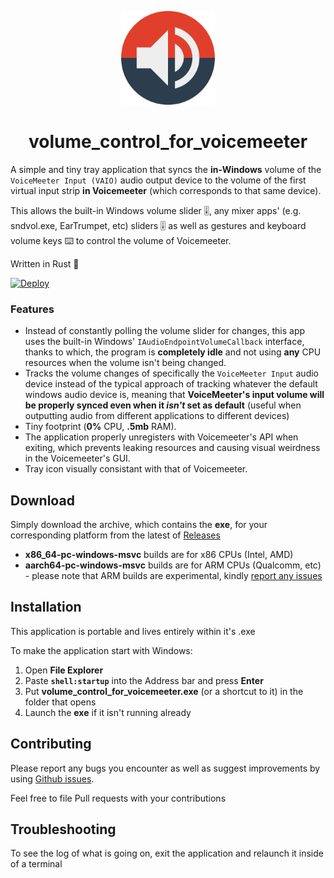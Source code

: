 <p align="center">
    <img width="150" 
        src="media/icon.svg" 
        alt="logo">
</p>

<h1 align="center">volume_control_for_voicemeeter</h1>

A simple and tiny tray application that syncs the **in-Windows** volume of the `VoiceMeeter Input (VAIO)` audio output device to the volume of the first virtual input strip **in Voicemeeter** (which corresponds to that same device).

This allows the built-in Windows volume slider 🎚️, any mixer apps' (e.g. sndvol.exe, EarTrumpet, etc) sliders 🎚️ as well as gestures and keyboard volume keys ⌨️ to control the volume of Voicemeeter.

Written in Rust  🦀

[![Deploy](https://github.com/not-holar/volume_control_for_voicemeeter/actions/workflows/rust.yml/badge.svg)](https://github.com/not-holar/volume_control_for_voicemeeter/actions/workflows/rust.yml)

### Features

* Instead of constantly polling the volume slider for changes, this app uses the built-in Windows' `IAudioEndpointVolumeCallback` interface, thanks to which, the program is **completely idle** and not using **any** CPU resources when the volume isn't being changed.
* Tracks the volume changes of specifically the `VoiceMeeter Input` audio device instead of the typical approach of tracking whatever the default windows audio device is, meaning that **VoiceMeeter's input volume will be properly synced even when it *isn't* set as default** (useful when outputting audio from different applications to different devices)
* Tiny footprint (**0%** CPU, **.5mb** RAM).
* The application properly unregisters with Voicemeeter's API when exiting, which prevents leaking resources and causing visual weirdness in the Voicemeeter's GUI.
* Tray icon visually consistant with that of Voicemeeter.

## Download

Simply download the archive, which contains the **exe**, for your corresponding platform from the latest of [Releases](https://github.com/not-holar/volume_control_for_voicemeeter/releases)

* **x86_64-pc-windows-msvc** builds are for x86 CPUs (Intel, AMD)
* **aarch64-pc-windows-msvc** builds are for ARM CPUs (Qualcomm, etc) - please note that ARM builds are experimental, kindly [report any issues](https://github.com/not-holar/volume_control_for_voicemeeter/issues/new)

## Installation

This application is portable and lives entirely within it's .exe

To make the application start with Windows:

1. Open **File Explorer**
2. Paste **`shell:startup`** into the Address bar and press **Enter**
3. Put **volume_control_for_voicemeeter.exe** (or a shortcut to it) in the folder that opens
4. Launch the **exe** if it isn't running already

## Contributing

Please report any bugs you encounter as well as suggest improvements by using [Github issues](https://github.com/not-holar/volume_control_for_voicemeeter/issues).

Feel free to file Pull requests with your contributions

## Troubleshooting

To see the log of what is going on, exit the application and relaunch it inside of a terminal
